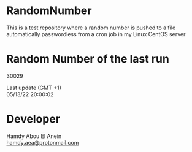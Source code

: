 # RandomNumber    
This is a test repository where a random number is pushed to a file automatically passwordless from a cron job in my Linux CentOS server    
# Random Number of the last run   
30029
      
Last update (GMT +1)    
05/13/22 20:00:02
# Developer    
Hamdy Abou El Anein   
hamdy.aea@protonmail.com
